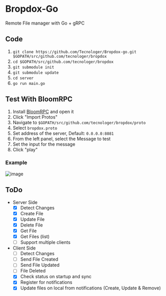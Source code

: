 # Bropdox-Go

Remote File manager with Go + gRPC

## Code

1. `git clone https://github.com/Tecnologer/Bropdox-go.git $GOPATH/src/github.com/tecnologer/bropdox`
2. `cd $GOPATH/src/github.com/tecnologer/bropdox`
3. `git submodule init`
4. `git submodule update`
5. `cd server`
6. `go run main.go`

## Test With BloomRPC

1. Install [BloomRPC][1] and open it
2. Click "Import Protos"
3. Navigate to `$GOPATH/src/github.com/tecnologer/bropdox/proto`
4. Select `bropdox.proto`
5. Set address of the server, Default: `0.0.0.0:8081`
6. From the left panel, select the Message to test
7. Set the input for the message
8. Click "play"

### Example

![image](https://user-images.githubusercontent.com/8458967/114126065-493e6980-98bd-11eb-9a3a-6da121defed8.png)

## ToDo

- Server Side
  - [x] Detect Changes
  - [x] Create File
  - [x] Update File
  - [x] Delete File
  - [x] Get File
  - [x] Get Files (list)
  - [ ] Support multiple clients
- Client Side
  - [ ] Detect Changes
  - [ ] Send File Created
  - [ ] Send File Updated
  - [ ] File Deleted
  - [x] Check status on startup and sync
  - [x] Register for notifications
  - [x] Update files on local from notifications (Create, Update & Remove)

[1]: https://github.com/uw-labs/bloomrpc/releases
